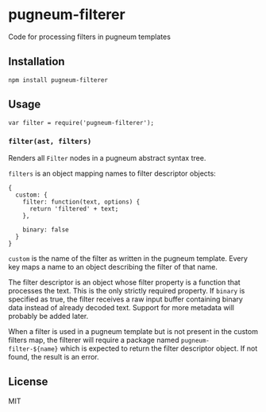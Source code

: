 # pugneum-filterer

Code for processing filters in pugneum templates

## Installation

    npm install pugneum-filterer

## Usage

```
var filter = require('pugneum-filterer');
```

### `filter(ast, filters)`

Renders all `Filter` nodes in a pugneum abstract syntax tree.

`filters` is an object mapping names to filter descriptor objects:

```
{
  custom: {
    filter: function(text, options) {
      return 'filtered' + text;
    },

    binary: false
  }
}
```

`custom` is the name of the filter as written in the pugneum template.
Every key maps a name to an object describing the filter of that name.

The filter descriptor is an object whose filter property is a function
that processes the text. This is the only strictly required property.
If `binary` is specified as true, the filter receives a raw input buffer
containing binary data instead of already decoded text.
Support for more metadata will probably be added later.

When a filter is used in a pugneum template but is not present
in the custom filters map, the filterer will require a package
named `pugneum-filter-${name}` which is expected to return the
filter descriptor object. If not found, the result is an error.

## License

  MIT
